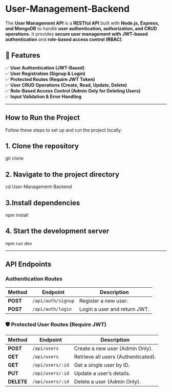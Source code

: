 # User-Management-Backend
The **User Management API** is a **RESTful API** built with **Node.js, Express, and MongoDB** to handle **user authentication, authorization, and CRUD operations**. It provides **secure user management with JWT-based authentication** and **role-based access control (RBAC)**.

## 📌 Features  
✅ **User Authentication (JWT-Based)**  
✅ **User Registration (Signup & Login)**  
✅ **Protected Routes (Require JWT Token)**  
✅ **User CRUD Operations (Create, Read, Update, Delete)**  
✅ **Role-Based Access Control (Admin Only for Deleting Users)**  
✅ **Input Validation & Error Handling**  

---
## How to Run the Project

Follow these steps to set up and run the project locally:

## 1. Clone the repository
git clone [<repository-url>](https://github.com/vinayrajaikar/User-Management-Backend.git) 

## 2. Navigate to the project directory
cd User-Management-Backend

## 3.Install dependencies
npm install

## 4. Start the development server
npm run dev

---

##  API Endpoints  

###  **Authentication Routes**  
| Method | Endpoint              | Description |
|--------|----------------------|-------------|
| **POST** | `/api/auth/signup`  | Register a new user. |
| **POST** | `/api/auth/login`   | Login a user and return JWT. |

### 🛡️ **Protected User Routes (Require JWT)**  
| Method | Endpoint            | Description |
|--------|--------------------|-------------|
| **POST**  | `/api/users`         | Create a new user (Admin Only). |
| **GET**   | `/api/users`         | Retrieve all users (Authenticated). |
| **GET**   | `/api/users/:id`     | Get a single user by ID. |
| **PUT**   | `/api/users/:id`     | Update a user’s details. |
| **DELETE** | `/api/users/:id`     | Delete a user (Admin Only). |
